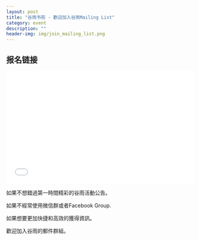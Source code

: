 ```yaml
---
layout: post
title: "谷雨书苑 - 歡迎加入谷雨Mailing List"
category: event
description: ""
header-img: img/join_mailing_list.png
---
```


## 报名链接
<div style="width:100%; text-align:left;" ><iframe src="//eventbrite.com/tickets-external?eid=45638514024&ref=etckt" frameborder="0" height="300" width="100%" vspace="0" hspace="0" marginheight="5" marginwidth="5" scrolling="auto" allowtransparency="true"></iframe></div>

如果不想錯過第一時間精彩的谷雨活動公告。

如果不經常使用微信群或者Facebook Group.

如果想要更加快捷和高效的獲得資訊。

歡迎加入谷雨的郵件群組。
